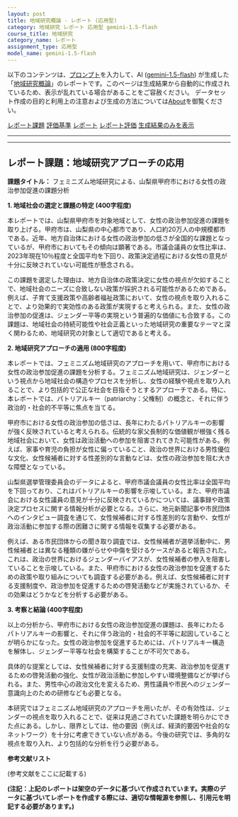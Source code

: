 ```yaml
---
layout: post
title: 地域研究概論 - レポート (応用型)
category: 地域研究 レポート 応用型 gemini-1.5-flash
course_title: 地域研究
category_name: レポート
assignment_type: 応用型
model_name: gemini-1.5-flash
---
```


以下のコンテンツは、[プロンプト](http://127.0.0.1:8000/generated/地域研究/gemini-1.5-flash/prompt_レポート-応用型.md)を入力して、AI ([gemini-1.5-flash](contents/gemini-1.5-flash)) が生成した「[地域研究概論](/contents/地域研究/)」のレポートです。このページは生成結果から自動的に作成されているため、表示が乱れている場合があることをご容赦ください。
データセット作成の目的と利用上の注意および生成の方法については[About](/About)を御覧ください。

[レポート課題](../レポート課題-応用型)
[評価基準](../評価基準-応用型)
[レポート](../レポート-応用型)
[レポート評価](../レポート評価-応用型)
[生成結果のみを表示](http://127.0.0.1:8000/generated/地域研究/gemini-1.5-flash/レポート-応用型.md)
  

***
***
  
## レポート課題：地域研究アプローチの応用

**課題タイトル：** フェミニズム地域研究による、山梨県甲府市における女性の政治参加促進の課題分析

**1. 地域社会の選定と課題の特定 (400字程度)**

本レポートでは、山梨県甲府市を対象地域として、女性の政治参加促進の課題を取り上げる。甲府市は、山梨県の中心都市であり、人口約20万人の中規模都市である。近年、地方自治体における女性の政治参加の低さが全国的な課題となっているが、甲府市においてもその傾向は顕著である。市議会議員の女性比率は、2023年現在10％程度と全国平均を下回り、政策決定過程における女性の意見が十分に反映されていない可能性が懸念される。

この課題を選定した理由は、地方自治体の政策決定に女性の視点が欠如することで、地域社会のニーズに合致しない政策が採択される可能性があるためである。例えば、子育て支援政策や高齢者福祉政策において、女性の視点を取り入れることで、より効果的で実効性のある政策が実現すると考えられる。また、女性の政治参加の促進は、ジェンダー平等の実現という普遍的な価値にも合致する。この課題は、地域社会の持続可能性や社会正義といった地域研究の重要なテーマと深く関わるため、地域研究の対象として適切であると考える。


**2. 地域研究アプローチの適用 (800字程度)**

本レポートでは、フェミニズム地域研究のアプローチを用いて、甲府市における女性の政治参加促進の課題を分析する。フェミニズム地域研究は、ジェンダーという視点から地域社会の構造やプロセスを分析し、女性の経験や視点を取り入れることで、より包括的で公正な社会を目指そうとするアプローチである。特に、本レポートでは、パトリアルキー（patriarchy：父権制）の概念と、それに伴う政治的・社会的不平等に焦点を当てる。

甲府市における女性の政治参加の低さは、長年にわたるパトリアルキーの影響が強く反映されていると考えられる。伝統的な家父長制的な価値観が根強く残る地域社会において、女性は政治活動への参加を阻害されてきた可能性がある。例えば、家事や育児の負担が女性に偏っていること、政治の世界における男性優位な文化、女性候補者に対する性差別的な言動などは、女性の政治参加を阻む大きな障壁となっている。

山梨県選挙管理委員会のデータによると、甲府市議会議員の女性比率は全国平均を下回っており、これはパトリアルキーの影響を示唆している。また、甲府市議会における女性議員の意見が十分に反映されているかについては、議事録や政策決定プロセスに関する情報分析が必要となる。さらに、地元新聞記事や市民団体へのインタビュー調査を通じて、女性候補者に対する性差別的な言動や、女性が政治活動に参加する際の困難さに関する情報を収集する必要がある。

例えば、ある市民団体からの聞き取り調査では、女性候補者が選挙活動中に、男性候補者とは異なる種類の嫌がらせや中傷を受けるケースがあると報告された。これは、政治の世界におけるジェンダーバイアスが、女性候補者の参入を阻害していることを示唆している。また、甲府市における女性の政治参加を促進するための政策や取り組みについても調査する必要がある。例えば、女性候補者に対する支援制度や、政治参加を促進するための啓発活動などが実施されているか、その効果はどうかなどを分析する必要がある。


**3. 考察と結論 (400字程度)**

以上の分析から、甲府市における女性の政治参加促進の課題は、長年にわたるパトリアルキーの影響と、それに伴う政治的・社会的不平等に起因していることが明らかになった。女性の政治参加を促進するためには、パトリアルキー構造を解体し、ジェンダー平等な社会を構築することが不可欠である。

具体的な提案としては、女性候補者に対する支援制度の充実、政治参加を促進するための啓発活動の強化、女性が政治活動に参加しやすい環境整備などが挙げられる。また、男性中心の政治文化を変えるため、男性議員や市民へのジェンダー意識向上のための研修なども必要となる。

本研究ではフェミニズム地域研究のアプローチを用いたが、その有効性は、ジェンダーの視点を取り入れることで、従来は見過ごされていた課題を明らかにできた点にある。しかし、限界としては、他の要因（例えば、経済的要因や社会的なネットワーク）を十分に考慮できていない点がある。今後の研究では、多角的な視点を取り入れ、より包括的な分析を行う必要がある。


**参考文献リスト**

(参考文献をここに記載する)


**(注記：上記のレポートは架空のデータに基づいて作成されています。実際のデータに基づいてレポートを作成する際には、適切な情報源を参照し、引用元を明記する必要があります。)**
